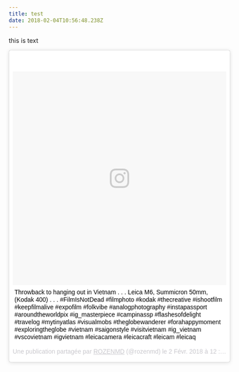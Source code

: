 ```yaml
---
title: test
date: 2018-02-04T10:56:48.238Z
---
```

this is text



<blockquote class="instagram-media" data-instgrm-captioned data-instgrm-permalink="https://www.instagram.com/p/BetRl3AByt7/" data-instgrm-version="8" style=" background:#FFF; border:0; border-radius:3px; box-shadow:0 0 1px 0 rgba(0,0,0,0.5),0 1px 10px 0 rgba(0,0,0,0.15); margin: 1px; max-width:658px; padding:0; width:99.375%; width:-webkit-calc(100% - 2px); width:calc(100% - 2px);"><div style="padding:8px;"> <div style=" background:#F8F8F8; line-height:0; margin-top:40px; padding:50.0% 0; text-align:center; width:100%;"> <div style=" background:url(data:image/png;base64,iVBORw0KGgoAAAANSUhEUgAAACwAAAAsCAMAAAApWqozAAAABGdBTUEAALGPC/xhBQAAAAFzUkdCAK7OHOkAAAAMUExURczMzPf399fX1+bm5mzY9AMAAADiSURBVDjLvZXbEsMgCES5/P8/t9FuRVCRmU73JWlzosgSIIZURCjo/ad+EQJJB4Hv8BFt+IDpQoCx1wjOSBFhh2XssxEIYn3ulI/6MNReE07UIWJEv8UEOWDS88LY97kqyTliJKKtuYBbruAyVh5wOHiXmpi5we58Ek028czwyuQdLKPG1Bkb4NnM+VeAnfHqn1k4+GPT6uGQcvu2h2OVuIf/gWUFyy8OWEpdyZSa3aVCqpVoVvzZZ2VTnn2wU8qzVjDDetO90GSy9mVLqtgYSy231MxrY6I2gGqjrTY0L8fxCxfCBbhWrsYYAAAAAElFTkSuQmCC); display:block; height:44px; margin:0 auto -44px; position:relative; top:-22px; width:44px;"></div></div> <p style=" margin:8px 0 0 0; padding:0 4px;"> <a href="https://www.instagram.com/p/BetRl3AByt7/" style=" color:#000; font-family:Arial,sans-serif; font-size:14px; font-style:normal; font-weight:normal; line-height:17px; text-decoration:none; word-wrap:break-word;" target="_blank">Throwback to hanging out in Vietnam . . . Leica M6, Summicron 50mm,(Kodak 400) . . . #FilmIsNotDead #filmphoto #kodak #thecreative #ishootfilm #keepfilmalive #expofilm #folkvibe #analogphotography #instapassport #aroundtheworldpix #ig_masterpiece #campinassp #flashesofdelight #travelog #mytinyatlas #visualmobs #theglobewanderer #forahappymoment #exploringtheglobe #vietnam #saigonstyle #visitvietnam #ig_vietnam #vscovietnam #igvietnam #leicacamera #leicacraft #leicam #leicaq</a></p> <p style=" color:#c9c8cd; font-family:Arial,sans-serif; font-size:14px; line-height:17px; margin-bottom:0; margin-top:8px; overflow:hidden; padding:8px 0 7px; text-align:center; text-overflow:ellipsis; white-space:nowrap;">Une publication partagée par <a href="https://www.instagram.com/rozenmd/" style=" color:#c9c8cd; font-family:Arial,sans-serif; font-size:14px; font-style:normal; font-weight:normal; line-height:17px;" target="_blank"> ROZENMD</a> (@rozenmd) le <time style=" font-family:Arial,sans-serif; font-size:14px; line-height:17px;" datetime="2018-02-02T20:17:37+00:00">2 Févr. 2018 à 12 :17 PST</time></p></div></blockquote> <script async defer src="//platform.instagram.com/en_US/embeds.js"></script>
